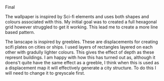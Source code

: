 Final

The wallpaper is inspired by Sci-fi elements and uses both shapes and colours associated with this. My initial goal was to created a full hexagonal grid however struggled to get it working. This lead me to create a more line based pattern.

The lanscape is inspired by greebles. These are displacements for creating scifi plates on cities or ships. I used layers of rectangles layered on each other with gradully lighter colours. This gives the effect of depth as these represnt buildings. I am happy with how this has turned out as, although it doens't quite have the same effect as a greeble, I think when this is used as a displacement map it will effectively generate a city structure. To do this I will need to change it to greyscale first.

